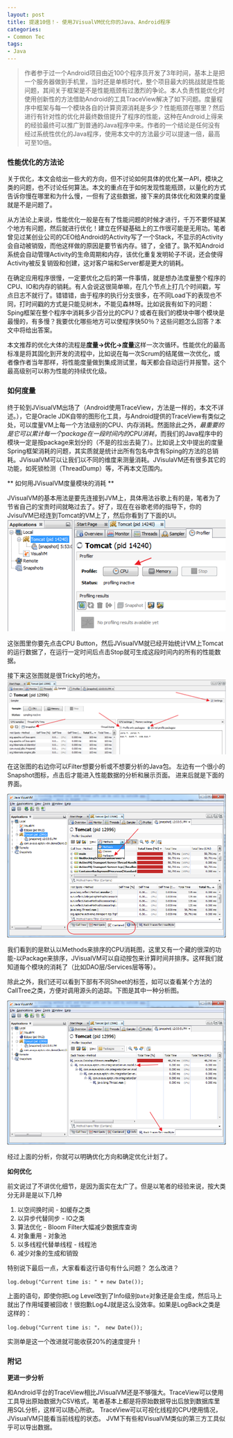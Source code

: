 ```yaml
---
layout: post
title: 提速10倍！- 使用JVisualVM优化你的Java、Android程序
categories:
- Common Tec
tags:
- Java
---
```


> 作者参于过一个Android项目由近100个程序员开发了3年时间，基本上是把一个服务器做到手机里，当时还是单核时代，整个项目最大的挑战就是性能问题，其间关于框架是不是性能瓶颈有过激烈的争论。本人负责性能优化时使用创新性的方法借助Android的工具TraceView解决了如下问题。度量程序中框架与每一个模块各自的计算资源消耗是多少？性能瓶颈在哪里？然后进行有针对性的优化并最终数倍提升了程序的性能，这种在Android上得来的经验最终可以推广到普通的Java程序中来。作者的一个结论是任何没有经过系统性优化的Java程序，使用本文中的方法最少可以提速一倍，最高可至10倍。

### 性能优化的方法论

关于优化，本文会给出一些大的方向，但不讨论如何具体的优化某一API，模块之类的问题，也不讨论任何算法。本文的重点在于如何发现性能瓶颈，以量化的方式告诉你慢在哪里和为什么慢，一但有了这些数据，接下来的具体优化和效果的度量就是不是问题了。

从方法论上来说，性能优化一般是在有了性能问题的时候才进行，千万不要怀疑某个地方有问题，然后就进行优化！建立在怀疑基础上的工作很可能是无用功。笔者曾见过某创业公司的CEO给Android的Activity写了一个Stack，不显示的Activity会自动被销毁，而他这样做的原因是要节省内存。错了，全错了。孰不知Android系统会自动管理Activity的生命周期和内存，该优化重复发明轮子不说，还会使得Activity被反复销毁和创建，这对客户端和Server都是更大的销耗。

在确定应用程序很慢，一定要优化之后的第一件事情，就是想办法度量整个程序的CPU、IO和内存的销耗。有人会说这很简单嘛，在几个节点上打几个时间戳，写点日志不就行了。错错错，由于程序的执行分支很多，在不同Load下的表现也不同，打时间戳的方式是只能见树木，不能见森林呀。比如说我有如下的问题：Sping框架在整个程序中消耗多少百分比的CPU？或者在我们的模块中哪个模块是最慢的，有多慢？我要优化哪些地方可以使程序快50％？这些问题怎么回答？本文中将给出答案。

本文推荐的优化大体的流程是**度量->优化->度量**这样一次次循环。性能优化的最高标准是将其固化到开发的流程中，比如说在每一次Scrum的结尾做一次优化，或者像作者当年那样，将性能度量做到集成测试里，每天都会自动运行并报警。这个最高级别可以称为性能的持续优化级。

### 如何度量

终于轮到JVisualVM出场了（Android使用TraceView，方法是一样的，本文不详述。），它是Oracle
JDK自带的图形化工具，与Android提供的TraceView有类似之处，可以度量VM上每一个方法级别的CPU、内存消耗。然面除此之外，_最重要的是它可以累计每一个package在一段时间内的CPU消耗_，而我们的Java程序中的模块一定是按package来划分的（不是的拉出去毙了）。比如说上文中提出的度量Spring框架消耗的问题，其实质就是统计出所有包名中含有Sping的方法的总销耗。JVisualVM可以让我们以不同的维度来测量消耗。JVisulaVM还有很多其它的功能，如死锁检测（ThreadDump）等，不再本文范围内。

** 如何用JVisualVM度量模块的消耗 **

JVisualVM的基本用法是要先连接到JVM上，具体用法谷歌上有的是，笔者为了节省自己的宝贵时间就略过去了。好了，现在在谷歌老师的指导下，你的JvisulVM已经连到Tomcat的VM上了，然后你看到了下面的UI。
![](/media/pic2015/0625-0.png)

这张图里你要先点击CPU Button，然后JVisualVM就已经开始统计VM上Tomcat的运行数据了，在运行一定时间后点击Stop就可生成这段时间内的所有的性能数据。

接下来这张图就是很Tricky的地方。
![](/media/pic2015/0625-1.png)

在这张图的右边你可以Filter想要分析或不想要分析的Java包。
左边有一个很小的Snapshot图标，点击后才能进入性能数据的分析和展示页面。
进来后就是下面的界面。

![](/media/pic2015/0625-2.png)

我们看到的是默认以Methods来排序的CPU消耗图，这里又有一个藏的很深的功能-以Package来排序，JVisualVM可以自动按包来计算时间并排序。这样我们就知道每个模块的消耗了（比如DAO层/Services层等等）。

除此之外，我们还可以看到下部有不同Sheet的标签，如可以查看某个方法的CallTree之类，方便对调用源头的追踪。下图是其中一种分析图。

![](/media/pic2015/0625-3.png)

经过上面的分析，你就可以明确优化方向和确定优化计划了。

**如何优化**

前文说过了不讲优化细节，是因为面实在太广了。但是以笔者的经验来说，按大类分无非是是以下几种

1. 以空间换时间 - 如缓存之类
2. 以异步代替同步 - IO之类
3. 算法优化 - Bloom Filter大幅减少数据库查询
4. 对象重用 - 对象池
5. 以多线程代替单线程 - 线程池
6. 减少对象的生成和销毁

特别说下最后一点，大家看看这行语句有什么问题？ 怎么改进？

```
log.debug("Current time is: " + new Date());
````

上面的语句，即使你把Log Level改到了Info级别`Date`对象还是会生成，然后马上就出了作用域要被回收！很抱歉Log4J就是这么没效率。如果是LogBack之类是这样的：

```
log.debug("Current time is: "， new Date());
````

实测单是这一个改进就可能收获20%的速度提升！

### 附记

**更进一步分析**

和Android平台的TraceView相比JVisualVM还是不够强大。TraceView可以使用工具导出原始数据为CSV格式，笔者基本上都是将原始数据导出后放到数据库里用SQL分析，这样可以随心所欲。
TraceView可以可视化线程的CPU使用情况，JVisualVM只能看当前线程的状态。
JVM下有些和VisualVM类似的第三方工具似乎可以导出数据。

